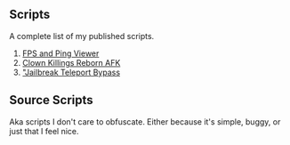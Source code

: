 ## Scripts
A complete list of my published scripts.

1. [FPS and Ping Viewer](https://raw.githubusercontent.com/IiIIiIiIIIiiIiiIIiIIIii-warrior/scripts/master/fps.lua)
2. [Clown Killings Reborn AFK](https://raw.githubusercontent.com/IiIIiIiIIIiiIiiIIiIIIii-warrior/scripts/master/Clown%20Killings%20Reborn%20AutoFarm.lua)
3. ["Jailbreak Teleport Bypass](https://raw.githubusercontent.com/IiIIiIiIIIiiIiiIIiIIIii-warrior/scripts/master/Jailbreak%20Teleport%20Bypass.lua)

## Source Scripts
Aka scripts I don't care to obfuscate. Either because it's simple, buggy, or just that I feel nice.
